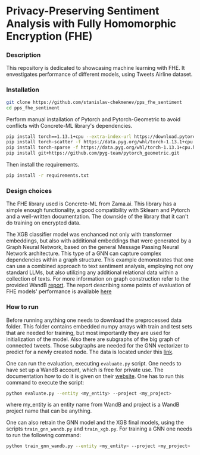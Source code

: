 # Privacy-Preserving Sentiment Analysis with Fully Homomorphic Encryption (FHE)

### Description

This repository is dedicated to showcasing machine learning with FHE. It envestigates performance of different models, using Tweets Airline dataset. 

### Installation

```bash
git clone https://github.com/stanislav-chekmenev/pps_fhe_sentiment
cd pps_fhe_sentiment
```
Perform manual installation of Pytorch and Pytorch-Geometric to avoid conflicts with Concrete-ML library's dependencies.

```bash
pip install torch==1.13.1+cpu --extra-index-url https://download.pytorch.org/whl/cpu
pip install torch-scatter -f https://data.pyg.org/whl/torch-1.13.1+cpu.html
pip install torch-sparse -f https://data.pyg.org/whl/torch-1.13.1+cpu.html
pip install git+https://github.com/pyg-team/pytorch_geometric.git
```
Then install the requirements.

```bash
pip install -r requirements.txt
```

### Design choices

The FHE library used is Concrete-ML from Zama.ai. This library has a simple enough functionality, a good compatibility with Sklearn and Pytorch and a well-written documentation. The downside of the library that it can't do training on encrypted data.

The XGB classifier model was enchanced not only with transformer embeddings, but also with additional embeddings that were generated by a Graph Neural Network, based on the general Message Passing Neural Network architecture. This type of a GNN can capture complex dependencies within a graph structure. This example demonstrates that one can use a combined approach to text sentiment analysis, employing not ony standard LLMs, but also utilizing any additional relational data within a collection of texts. For more information on graph construction refer to the provided WandB [report](https://wandb.ai/stanislav-chekmenev/gnn_training/reports/GNN-training--Vmlldzo2MDAzMTA1?accessToken=r6egpn6tjakepuk43laqnz7j0h8rfb7jmfekf04y6txw392mkvij9i44l3uv1uzw). The report describing some points of evaluation of FHE models' performance is available [here](https://api.wandb.ai/links/stanislav-chekmenev/jhdpgevk)

### How to run

Before running anything one needs to download the preprocessed data folder. This folder contains embedded numpy arrays with train and test sets that are needed for training, but most importantly they are used for initialization of the model. Also there are subgraphs of the big graph of connected tweets. Those subgraphs are needed for the GNN vectorizer to predict for a newly created node. The data is located under this [link](https://drive.google.com/drive/folders/1WPjV2_LI7nGycK70L1j2a_qfYoXr3xef?usp=drive_link).

One can run the evaluation, executing `evaluate.py` script. One needs to have set up a WandB account, which is free for private use. The documentation how to do it is given on their [website](https://wandb.ai/site/). One has to run this command to execute the script:

```bash
python evaluate.py --entity <my_entity> --project <my_project>
```
where my_entity is an entity name from WandB and project is a WandB project name that can be anything.

One can also retrain the GNN model and the XGB final models, using the scripts `train_gnn_wandb.py` and `train_xgb.py`. For training a GNN one needs to run the following command:

```bash
python train_gnn_wandb.py --entity <my_entity> --project <my_project>
```



